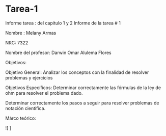 # Tarea-1
Informe tarea : del capitulo 1 y 2 Informe de la tarea # 1

Nombre : Melany Armas

NRC: 7322

Nombre del profesor: Darwin Omar Alulema Flores

Objetivos:

Objetivo General: Analizar los conceptos con la finalidad de resolver problemas y ejercicios

Objetivos Específicos: Determinar correctamente las fórmulas de la ley de ohm para resolver el problema dado.

Determinar correctamente los pasos a seguir para resolver problemas de notación científica.

Márco teórico:

![ ]
